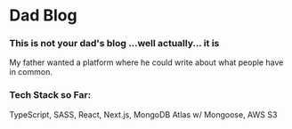 # Dad Blog 

### This is not your dad's blog ...well actually... it is

My father wanted a platform where he could write about what people have in common.

### Tech Stack so Far: 

TypeScript, SASS, React, Next.js, MongoDB Atlas w/ Mongoose, AWS S3
